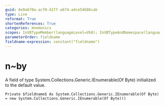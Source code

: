 ```yaml
---
guid: 6e9a670a-acf0-41ff-a674-a4ce54686cab
type: Live
reformat: True
shortenReferences: True
categories: mnemonics
scopes: InVBTypeMember(languageLevel=Vb8); InVBTypeAndNamespace(languageLevel=Vb8)
parameterOrder: fieldname
fieldname-expression: constant("fieldname")
---
```


# n~by

A field of type System.Collections.Generic.IEnumerable(Of Byte) initialized to the default value.

```
Private $fieldname$ As System.Collections.Generic.IEnumerable(Of Byte) = new System.Collections.Generic.IEnumerable(Of Byte)()
```
